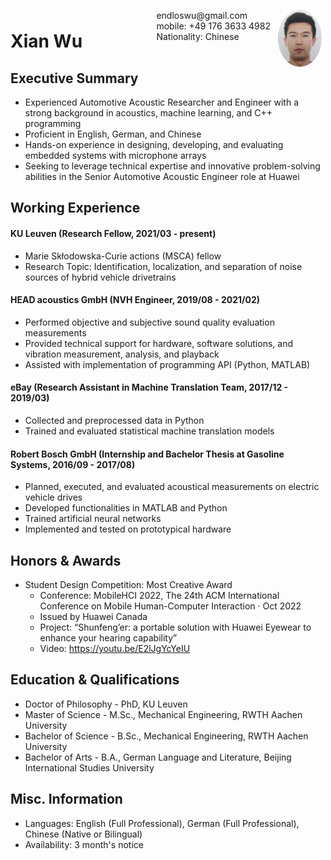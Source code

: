 <img style="float:right;border-radius:50%;width:70px;padding:6px" src="avatar-man.jpg" />

<span style="float:right;padding:6px"> 
  endloswu@gmail.com <br> mobile: +49 176 3633 4982 <br> Nationality: Chinese
</span>

# Xian Wu

## Executive Summary

* Experienced Automotive Acoustic Researcher and Engineer with a strong background in acoustics, machine learning, and C++ programming
* Proficient in English, German, and Chinese
* Hands-on experience in designing, developing, and evaluating embedded systems with microphone arrays
* Seeking to leverage technical expertise and innovative problem-solving abilities in the Senior Automotive Acoustic Engineer role at Huawei

## Working Experience

#### KU Leuven (Research Fellow, 2021/03 - present)

* Marie Skłodowska-Curie actions (MSCA) fellow
* Research Topic: Identification, localization, and separation of noise sources of hybrid vehicle drivetrains

#### HEAD acoustics GmbH (NVH Engineer, 2019/08 - 2021/02)

* Performed objective and subjective sound quality evaluation measurements
* Provided technical support for hardware, software solutions, and vibration measurement, analysis, and playback
* Assisted with implementation of programming API (Python, MATLAB)

#### eBay (Research Assistant in Machine Translation Team, 2017/12 - 2019/03)

* Collected and preprocessed data in Python
* Trained and evaluated statistical machine translation models

#### Robert Bosch GmbH (Internship and Bachelor Thesis at Gasoline Systems, 2016/09 - 2017/08)

* Planned, executed, and evaluated acoustical measurements on electric vehicle drives
* Developed functionalities in MATLAB and Python
* Trained artificial neural networks
* Implemented and tested on prototypical hardware

## Honors & Awards

* Student Design Competition: Most Creative Award
  * Conference: MobileHCI 2022, The 24th ACM International Conference on Mobile Human-Computer Interaction · Oct 2022
  * Issued by Huawei Canada
  * Project: “Shunfeng’er: a portable solution with Huawei Eyewear to enhance your hearing capability”
  * Video: https://youtu.be/E2lJgYcYeIU 

## Education & Qualifications

* Doctor of Philosophy - PhD, KU Leuven
* Master of Science - M.Sc., Mechanical Engineering, RWTH Aachen University
* Bachelor of Science - B.Sc., Mechanical Engineering, RWTH Aachen University
* Bachelor of Arts - B.A., German Language and Literature, Beijing International Studies University

## Misc. Information

* Languages: English (Full Professional), German (Full Professional), Chinese (Native or Bilingual)
* Availability: 3 month's notice
